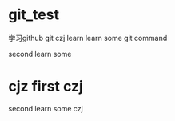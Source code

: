 # git_test
学习github git
czj learn
learn some git command

second learn some 


cjz first czj
=======
second learn some czj 
